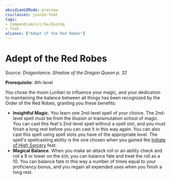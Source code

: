 ```yaml
---
obsidianUIMode: preview
cssclasses: json5e-feat
tags:
- compendium/src/5e/dsotdq
- feat
aliases: ["Adept of the Red Robes"]
---
```

# Adept of the Red Robes
*Source: Dragonlance: Shadow of the Dragon Queen p. 32*  

**Prerequisite**: 4th-level

You chose the moon Lunitari to influence your magic, and your dedication to maintaining the balance between all things has been recognized by the Order of the Red Robes, granting you these benefits:

- **Insightful Magic.** You learn one 2nd-level spell of your choice. The 2nd-level spell must be from the illusion or transmutation school of magic. You can cast this feat's 2nd-level spell without a spell slot, and you must finish a long rest before you can cast it in this way again. You can also cast this spell using spell slots you have of the appropriate level. The spell's spellcasting ability is the one chosen when you gained the [Initiate of High Sorcery](/Systems/5e/feats/initiate-of-high-sorcery-dsotdq.md) feat.  
- **Magical Balance.** When you make an attack roll or an ability check and roll a 9 or lower on the `d20`, you can balance fate and treat the roll as a 10. You can balance fate in this way a number of times equal to your proficiency bonus, and you regain all expended uses when you finish a long rest.